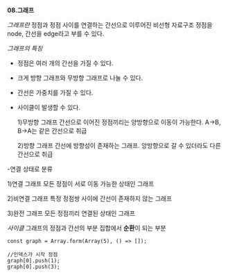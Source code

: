 **08.그래프**

_그래프란_
정점과 정점 사이를 연결하는 간선으로 이루어진 비선형 자료구조
정점을 node, 간선을 edge라고 부를 수 있다.

_그래프의 특징_

- 정점은 여러 개의 간선을 가질 수 있다.
- 크게 방향 그래프와 무방향 그래프로 나눌 수 있다.
- 간선은 가중치를 가질 수 있다.
- 사이클이 발생할 수 있다.

  1)무방향 그래프
  간선으로 이어진 정점끼리는 양방향으로 이동이 가능한다.
  A->B, B->A는 같은 간선으로 취급

  2)방향 그래프
  간선에 방향성이 존재하는 그래프.
  앙방향으로 갈 수 있더라도 다른 간선으로 취급

-연결 상태로 분류

1)연결 그래프
모든 정점이 서로 이동 가능한 상태인 그래프

2)비연결 그래프
특정 정점쌍 사이에 간선이 존재하지 않는 그래프

3)완전 그래프
모든 정점끼리 연결된 상태인 그래프

_사이클_
그래프의 정점과 간선의 부분 집합에서 **순환**이 되는 부분

```
const graph = Array.form(Array(5), () => []);

//인덱스가 시작 정점
graph[0].push(1);
graph[0].push(3);
```
